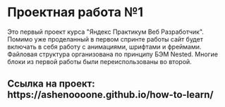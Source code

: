 <h1>Проектная работа №1</h1>
<p>Это первый проект курса "Яндекс Практикум Веб Разработчик". Помимо уже проделанный в первом спринте работы сайт будет включать в себя работу с анимациями, шрифтами и фреймами. Файловая структура организована по принципу БЭМ Nested. Многие блоки из первой работы были переиспользованы во второй.</p>
<h2>Ссылка на проект: https://ashenoooone.github.io/how-to-learn/</h2>
